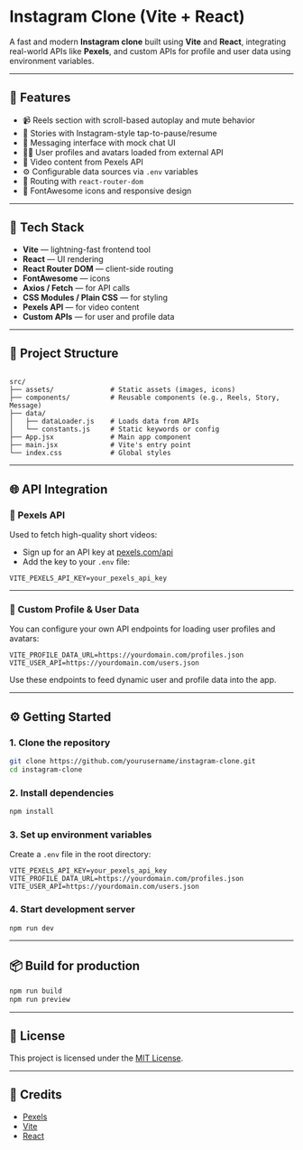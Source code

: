 #  Instagram Clone (Vite + React)

A fast and modern **Instagram clone** built using **Vite** and **React**, integrating real-world APIs like **Pexels**, and custom APIs for profile and user data using environment variables.

---

## 🚀 Features

- 📹 Reels section with scroll-based autoplay and mute behavior
- 📖 Stories with Instagram-style tap-to-pause/resume
- 💬 Messaging interface with mock chat UI
- 🧑‍💼 User profiles and avatars loaded from external API
- 📸 Video content from Pexels API
- ⚙️ Configurable data sources via `.env` variables
- 🧭 Routing with `react-router-dom`
- 🎨 FontAwesome icons and responsive design

---

## 🧰 Tech Stack

- **Vite** — lightning-fast frontend tool
- **React** — UI rendering
- **React Router DOM** — client-side routing
- **FontAwesome** — icons
- **Axios / Fetch** — for API calls
- **CSS Modules / Plain CSS** — for styling
- **Pexels API** — for video content
- **Custom APIs** — for user and profile data

---

## 📂 Project Structure

```

src/
├── assets/              # Static assets (images, icons)
├── components/          # Reusable components (e.g., Reels, Story, Message)
├── data/
│   ├── dataLoader.js    # Loads data from APIs
│   └── constants.js     # Static keywords or config
├── App.jsx              # Main app component
├── main.jsx             # Vite's entry point
└── index.css            # Global styles

````

---

## 🌐 API Integration

### 🔹 Pexels API

Used to fetch high-quality short videos:

- Sign up for an API key at [pexels.com/api](https://www.pexels.com/api/)
- Add the key to your `.env` file:

```env
VITE_PEXELS_API_KEY=your_pexels_api_key
````

---

### 🔹 Custom Profile & User Data

You can configure your own API endpoints for loading user profiles and avatars:

```env
VITE_PROFILE_DATA_URL=https://yourdomain.com/profiles.json
VITE_USER_API=https://yourdomain.com/users.json
```

Use these endpoints to feed dynamic user and profile data into the app.

---

## ⚙️ Getting Started

### 1. Clone the repository

```bash
git clone https://github.com/yourusername/instagram-clone.git
cd instagram-clone
```

### 2. Install dependencies

```bash
npm install
```

### 3. Set up environment variables

Create a `.env` file in the root directory:

```env
VITE_PEXELS_API_KEY=your_pexels_api_key
VITE_PROFILE_DATA_URL=https://yourdomain.com/profiles.json
VITE_USER_API=https://yourdomain.com/users.json
```

### 4. Start development server

```bash
npm run dev
```

---

## 📦 Build for production

```bash
npm run build
npm run preview
```

---

## 📜 License

This project is licensed under the [MIT License](LICENSE).

---

## 🙌 Credits

* [Pexels](https://pexels.com/)
* [Vite](https://vitejs.dev/)
* [React](https://reactjs.org/)